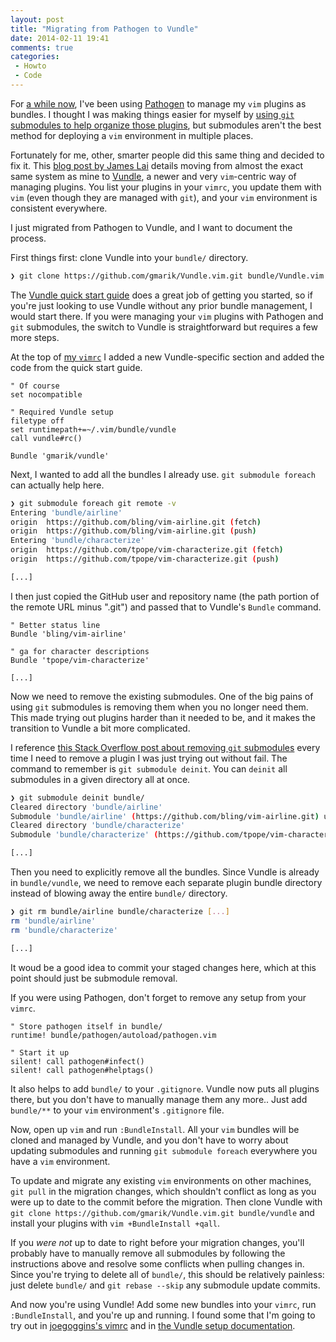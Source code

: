 ```yaml
---
layout: post
title: "Migrating from Pathogen to Vundle"
date: 2014-02-11 19:41
comments: true
categories:
 - Howto
 - Code
---
```


For [a while now][blog-config], I've been using [Pathogen][pathogen] to manage my `vim` plugins as bundles. I thought I was making things easier for myself by [using `git` submodules to help organize those plugins][pathogen-submodules], but submodules aren't the best method for deploying a `vim` environment in multiple places.

[blog-config]: http://blog.thomasupton.com/2012/02/configuration/
[pathogen]: https://github.com/tpope/vim-pathogen
[pathogen-submodules]: http://vimcasts.org/episodes/synchronizing-plugins-with-git-submodules-and-pathogen/

Fortunately for me, other, smarter people did this same thing and decided to fix it. This [blog post by James Lai][lai] details moving from almost the exact same system as mine to [Vundle][vundle], a newer and very `vim`-centric way of managing plugins. You list your plugins in your `vimrc`, you update them with `vim` (even though they are managed with `git`), and your `vim` environment is consistent everywhere.

[lai]: http://jameslaicreative.com/moving-up-upgrading-from-pathogen-to-vundle/
[vundle]: https://github.com/gmarik/vundle

I just migrated from Pathogen to Vundle, and I want to document the process.

First things first: clone Vundle into your `bundle/` directory.

``` bash
❯ git clone https://github.com/gmarik/Vundle.vim.git bundle/Vundle.vim
```

The [Vundle quick start guide][vundle-qs] does a great job of getting you started, so if you're just looking to use Vundle without any prior bundle management, I would start there. If you were managing your `vim` plugins with Pathogen and `git` submodules, the switch to Vundle is straightforward but requires a few more steps.

[vundle-qs]: https://github.com/gmarik/Vundle.vim#quick-start

At the top of [my `vimrc`][my-vimrc] I added a new Vundle-specific section and added the code from the quick start guide.

``` vim
" Of course
set nocompatible

" Required Vundle setup
filetype off
set runtimepath+=~/.vim/bundle/vundle
call vundle#rc()

Bundle 'gmarik/vundle'

```

[my-vimrc]: https://github.com/tupton/vim-support/blob/master/vimrc

Next, I wanted to add all the bundles I already use. `git submodule foreach` can actually help here.

``` bash
❯ git submodule foreach git remote -v
Entering 'bundle/airline'
origin  https://github.com/bling/vim-airline.git (fetch)
origin  https://github.com/bling/vim-airline.git (push)
Entering 'bundle/characterize'
origin  https://github.com/tpope/vim-characterize.git (fetch)
origin  https://github.com/tpope/vim-characterize.git (push)

[...]
```

I then just copied the GitHub user and repository name (the path portion of the remote URL minus ".git") and passed that to Vundle's `Bundle` command.

``` vim
" Better status line
Bundle 'bling/vim-airline'

" ga for character descriptions
Bundle 'tpope/vim-characterize'

[...]
```

Now we need to remove the existing submodules. One of the big pains of using `git` submodules is removing them when you no longer need them. This made trying out plugins harder than it needed to be, and it makes the transition to Vundle a bit more complicated.

I reference [this Stack Overflow post about removing `git` submodules][so-remove-git-submodule] every time I need to remove a plugin I was just trying out without fail. The command to remember is `git submodule deinit`. You can `deinit` all submodules in a given directory all at once.

[so-remove-git-submodule]: http://stackoverflow.com/questions/1260748/how-do-i-remove-a-git-submodule

``` bash
❯ git submodule deinit bundle/
Cleared directory 'bundle/airline'
Submodule 'bundle/airline' (https://github.com/bling/vim-airline.git) unregistered for path 'bundle/airline'
Cleared directory 'bundle/characterize'
Submodule 'bundle/characterize' (https://github.com/tpope/vim-characterize.git) unregistered for path 'bundle/characterize'

[...]
```

Then you need to explicitly remove all the bundles. Since Vundle is already in `bundle/vundle`, we need to remove each separate plugin bundle directory instead of blowing away the entire `bundle/` directory.

``` bash
❯ git rm bundle/airline bundle/characterize [...]
rm 'bundle/airline'
rm 'bundle/characterize'

[...]
```

It woud be a good idea to commit your staged changes here, which at this point should just be submodule removal.

If you were using Pathogen, don't forget to remove any setup from your `vimrc`.

``` vim
" Store pathogen itself in bundle/
runtime! bundle/pathogen/autoload/pathogen.vim

" Start it up
silent! call pathogen#infect()
silent! call pathogen#helptags()
```

It also helps to add `bundle/` to your `.gitignore`. Vundle now puts all plugins there, but you don't have to manually manage them any more.. Just add `bundle/**` to your `vim` environment's `.gitignore` file.

Now, open up `vim` and run `:BundleInstall`. All your `vim` bundles will be cloned and managed by Vundle, and you don't have to worry about updating submodules and running `git submodule foreach` everywhere you have a `vim` environment.

To update and migrate any existing `vim` environments on other machines, `git pull` in the migration changes, which shouldn't conflict as long as you were up to date to the commit before the migration. Then clone Vundle with `git clone https://github.com/gmarik/Vundle.vim.git bundle/vundle` and install your plugins with `vim +BundleInstall +qall`.

If you *were not* up to date to right before your migration changes, you'll probably have to manually remove all submodules by following the instructions above and resolve some conflicts when pulling changes in. Since you're trying to delete all of `bundle/`, this should be relatively painless: just delete `bundle/` and `git rebase --skip` any submodule update commits.

And now you're using Vundle! Add some new bundles into your `vimrc`, run `:BundleInstall`, and you're up and running. I found some that I'm going to try out in [joegoggins's vimrc][joegoggins] and in [the Vundle setup documentation][vundle-qs].

[joegoggins]: https://gist.github.com/joegoggins/8482408
